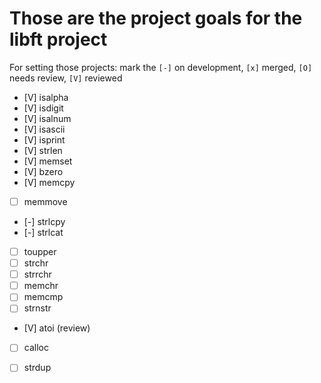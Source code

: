 # Those are the project goals for the libft project

For setting those projects:
mark the `[-]` on development, `[x]` merged, `[O]` needs review, `[V]` reviewed

- [V] isalpha
- [V] isdigit
- [V] isalnum
- [V] isascii
- [V] isprint
- [V] strlen
- [V] memset
- [V] bzero
- [V] memcpy
- [ ] memmove
- [-] strlcpy
- [-] strlcat
- [ ] toupper
- [ ] strchr
- [ ] strrchr
- [ ] memchr
- [ ] memcmp
- [ ] strnstr
- [V] atoi (review)
- [ ] calloc
- [ ] strdup

